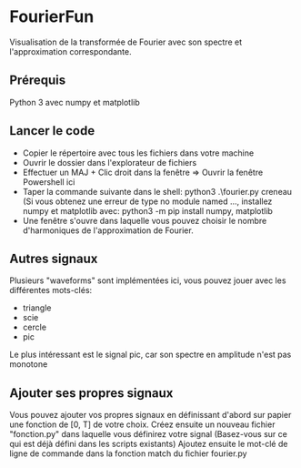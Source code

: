# FourierFun

Visualisation de la transformée de Fourier avec son spectre et l'approximation correspondante.

## Prérequis

Python 3 avec numpy et matplotlib

## Lancer le code

 - Copier le répertoire avec tous les fichiers dans votre machine
 - Ouvrir le dossier dans l'explorateur de fichiers
 - Effectuer un MAJ + Clic droit dans la fenêtre => Ouvrir la fenêtre Powershell ici
 - Taper la commande suivante dans le shell:
 python3 .\fourier.py creneau
 (Si vous obtenez une erreur de type no module named ..., installez numpy et matplotlib avec:
python3 -m pip install numpy, matplotlib
 - Une fenêtre s'ouvre dans laquelle vous pouvez choisir le nombre d'harmoniques de l'approximation de Fourier.

## Autres signaux

Plusieurs "waveforms" sont implémentées ici, vous pouvez jouer avec les différentes mots-clés:
 - triangle
 - scie
 - cercle
 - pic

Le plus intéressant est le signal pic, car son spectre en amplitude n'est pas monotone

## Ajouter ses propres signaux

Vous pouvez ajouter vos propres signaux en définissant d'abord sur papier une fonction de [0, T] de votre choix.
Créez ensuite un nouveau fichier "fonction.py" dans laquelle vous définirez votre signal
(Basez-vous sur ce qui est déjà défini dans les scripts existants)
Ajoutez ensuite le mot-clé de ligne de commande dans la fonction match du fichier fourier.py
